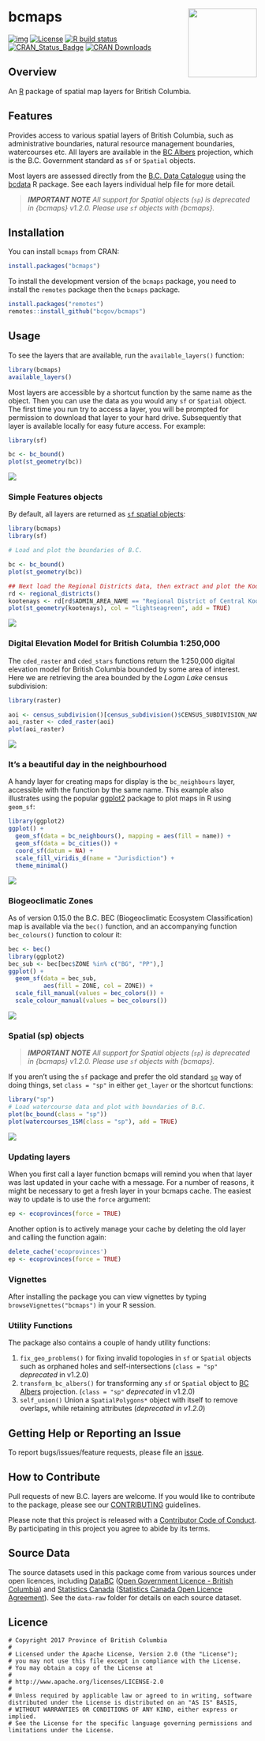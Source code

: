 
<!-- README.md is generated from README.Rmd. Please edit that file and re-knit-->

# bcmaps <img src="tools/readme/bcmaps-sticker.png" height="139" align="right"/>

<!-- badges: start -->

[![img](https://img.shields.io/badge/Lifecycle-Stable-97ca00)](https://github.com/bcgov/repomountie/blob/8b2ebdc9756819625a56f7a426c29f99b777ab1d/doc/state-badges.md)
[![License](https://img.shields.io/badge/License-Apache%202.0-blue.svg)](https://opensource.org/licenses/Apache-2.0)
[![R build
status](https://github.com/bcgov/bcmaps/workflows/R-CMD-check/badge.svg)](https://github.com/bcgov/bcmaps/actions)
[![CRAN_Status_Badge](https://www.r-pkg.org/badges/version/bcmaps)](https://cran.r-project.org/package=bcmaps)
[![CRAN
Downloads](https://cranlogs.r-pkg.org/badges/bcmaps?color=brightgreen)](https://CRAN.R-project.org/package=bcmaps)
<!-- badges: end -->

## Overview

An [R](https://www.r-project.org) package of spatial map layers for
British Columbia.

## Features

Provides access to various spatial layers of British Columbia, such as
administrative boundaries, natural resource management boundaries,
watercourses etc. All layers are available in the [BC
Albers](https://spatialreference.org/ref/epsg/nad83-bc-albers/)
projection, which is the B.C. Government standard as `sf` or `Spatial`
objects.

Most layers are assessed directly from the [B.C. Data
Catalogue](https://catalogue.data.gov.bc.ca/) using the
[bcdata](https://github.com/bcgov/bcdata) R package. See each layers
individual help file for more detail.

> ***IMPORTANT NOTE** All support for Spatial objects (`sp`) is
> deprecated in {bcmaps} v1.2.0. Please use `sf` objects with {bcmaps}.*

## Installation

You can install `bcmaps` from CRAN:

``` r
install.packages("bcmaps")
```

To install the development version of the `bcmaps` package, you need to
install the `remotes` package then the `bcmaps` package.

``` r
install.packages("remotes")
remotes::install_github("bcgov/bcmaps")
```

## Usage

To see the layers that are available, run the `available_layers()`
function:

``` r
library(bcmaps)
available_layers()
```

Most layers are accessible by a shortcut function by the same name as
the object. Then you can use the data as you would any `sf` or `Spatial`
object. The first time you run try to access a layer, you will be
prompted for permission to download that layer to your hard drive.
Subsequently that layer is available locally for easy future access. For
example:

``` r
library(sf)

bc <- bc_bound()
plot(st_geometry(bc))
```

![](tools/readme/unnamed-chunk-6-1.png)<!-- -->

### Simple Features objects

By default, all layers are returned as [`sf` spatial
objects](https://cran.r-project.org/package=sf):

``` r
library(bcmaps)
library(sf)

# Load and plot the boundaries of B.C.

bc <- bc_bound()
plot(st_geometry(bc))

## Next load the Regional Districts data, then extract and plot the Kootenays
rd <- regional_districts()
kootenays <- rd[rd$ADMIN_AREA_NAME == "Regional District of Central Kootenay", ]
plot(st_geometry(kootenays), col = "lightseagreen", add = TRUE)
```

![](tools/readme/plot-maps-1.png)<!-- -->

### Digital Elevation Model for British Columbia 1:250,000

The `cded_raster` and `cded_stars` functions return the 1:250,000
digital elevation model for British Columbia bounded by some area of
interest. Here we are retrieving the area bounded by the *Logan Lake*
census subdivision:

``` r
library(raster)

aoi <- census_subdivision()[census_subdivision()$CENSUS_SUBDIVISION_NAME == "Logan Lake", ]
aoi_raster <- cded_raster(aoi)
plot(aoi_raster)
```

![](tools/readme/cded-1.png)<!-- -->

### It’s a beautiful day in the neighbourhood

A handy layer for creating maps for display is the `bc_neighbours`
layer, accessible with the function by the same name. This example also
illustrates using the popular [ggplot2](https://ggplot2.tidyverse.org/)
package to plot maps in R using `geom_sf`:

``` r
library(ggplot2)
ggplot() + 
  geom_sf(data = bc_neighbours(), mapping = aes(fill = name)) + 
  geom_sf(data = bc_cities()) +
  coord_sf(datum = NA) +
  scale_fill_viridis_d(name = "Jurisdiction") +
  theme_minimal()
```

![](tools/readme/bc_neighbours-1.png)<!-- -->

### Biogeoclimatic Zones

As of version 0.15.0 the B.C. BEC (Biogeoclimatic Ecosystem
Classification) map is available via the `bec()` function, and an
accompanying function `bec_colours()` function to colour it:

``` r
bec <- bec()
library(ggplot2)
bec_sub <- bec[bec$ZONE %in% c("BG", "PP"),]
ggplot() +
  geom_sf(data = bec_sub,
          aes(fill = ZONE, col = ZONE)) +
  scale_fill_manual(values = bec_colors()) +
  scale_colour_manual(values = bec_colours())
```

![](tools/readme/bec-1.png)<!-- -->

### Spatial (sp) objects

> ***IMPORTANT NOTE** All support for Spatial objects (`sp`) is
> deprecated in {bcmaps} v1.2.0. Please use `sf` objects with {bcmaps}.*

If you aren’t using the `sf` package and prefer the old standard
[`sp`](https://cran.r-project.org/package=sp) way of doing things, set
`class = "sp"` in either `get_layer` or the shortcut functions:

``` r
library("sp")
# Load watercourse data and plot with boundaries of B.C.
plot(bc_bound(class = "sp"))
plot(watercourses_15M(class = "sp"), add = TRUE)
```

![](tools/readme/watercourses-1.png)<!-- -->

### Updating layers

When you first call a layer function bcmaps will remind you when that
layer was last updated in your cache with a message. For a number of
reasons, it might be necessary to get a fresh layer in your bcmaps
cache. The easiest way to update is to use the `force` argument:

``` r
ep <- ecoprovinces(force = TRUE)
```

Another option is to actively manage your cache by deleting the old
layer and calling the function again:

``` r
delete_cache('ecoprovinces')
ep <- ecoprovinces(force = TRUE)
```

### Vignettes

After installing the package you can view vignettes by typing
`browseVignettes("bcmaps")` in your R session.

### Utility Functions

The package also contains a couple of handy utility functions:

1.  `fix_geo_problems()` for fixing invalid topologies in `sf` or
    `Spatial` objects such as orphaned holes and self-intersections
    (`class = "sp"` *deprecated* in v1.2.0)
2.  `transform_bc_albers()` for transforming any `sf` or `Spatial`
    object to [BC Albers](https://epsg.io/3005) projection.
    (`class = "sp"` *deprecated* in v1.2.0)
3.  `self_union()` Union a `SpatialPolygons*` object with itself to
    remove overlaps, while retaining attributes (*deprecated in v1.2.0*)

## Getting Help or Reporting an Issue

To report bugs/issues/feature requests, please file an
[issue](https://github.com/bcgov/bcmaps/issues/).

## How to Contribute

Pull requests of new B.C. layers are welcome. If you would like to
contribute to the package, please see our
[CONTRIBUTING](https://github.com/bcgov/bcmaps/blob/master/CONTRIBUTING.md)
guidelines.

Please note that this project is released with a [Contributor Code of
Conduct](https://github.com/bcgov/bcmaps/blob/master/CODE_OF_CONDUCT.md).
By participating in this project you agree to abide by its terms.

## Source Data

The source datasets used in this package come from various sources under
open licences, including [DataBC](https://data.gov.bc.ca) ([Open
Government Licence - British
Columbia](https://www2.gov.bc.ca/gov/content?id=A519A56BC2BF44E4A008B33FCF527F61))
and [Statistics Canada](https://www.statcan.gc.ca/start) ([Statistics
Canada Open Licence
Agreement](https://www.statcan.gc.ca/eng/reference/licence)). See the
`data-raw` folder for details on each source dataset.

## Licence

    # Copyright 2017 Province of British Columbia
    # 
    # Licensed under the Apache License, Version 2.0 (the "License");
    # you may not use this file except in compliance with the License.
    # You may obtain a copy of the License at
    # 
    # http://www.apache.org/licenses/LICENSE-2.0
    # 
    # Unless required by applicable law or agreed to in writing, software distributed under the License is distributed on an "AS IS" BASIS,
    # WITHOUT WARRANTIES OR CONDITIONS OF ANY KIND, either express or implied.
    # See the License for the specific language governing permissions and limitations under the License.
